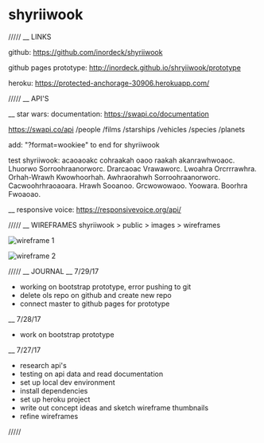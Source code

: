 # shyriiwook

/////
__
LINKS

github: https://github.com/inordeck/shyriiwook

github pages prototype: http://inordeck.github.io/shryiiwook/prototype

heroku: https://protected-anchorage-30906.herokuapp.com/


/////
__
API'S

__
star wars:
documentation: https://swapi.co/documentation

https://swapi.co/api
	/people
	/films
	/starships
	/vehicles
	/species
	/planets

add: "?format=wookiee" to end for shyriiwook

test shyriiwook:
acaoaoakc cohraakah oaoo raakah akanrawhwoaoc.
Lhuorwo Sorroohraanorworc.
Drarcaoac Vrawaworc.
Lwoahra Orcrrrawhra.
Orhah-Wrawh Kwowhoorhah.
Awhraorahwh Sorroohraanorworc.
Cacwoohrhraoaoara.
Hrawh Sooanoo.
Grcwowowaoo.
Yoowara.
Boorhra Fwoaoao.

__
responsive voice:
https://responsivevoice.org/api/


/////
__
WIREFRAMES
shyriiwook > public > images > wireframes

![wireframe 1](http://i.imgur.com/9QLXXhD.jpg)

![wireframe 2](http://i.imgur.com/wzbIZzz.jpg)


/////
__
JOURNAL
__
7/29/17
- working on bootstrap prototype, error pushing to git
- delete ols repo on github and create new repo
- connect master to github pages for prototype

__
7/28/17
- work on bootstrap prototype

__
7/27/17
- research api's
- testing on api data and read documentation
- set up local dev environment
- install dependencies 
- set up heroku project
- write out concept ideas and sketch wireframe thumbnails
- refine wireframes

/////